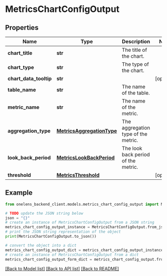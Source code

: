 # MetricsChartConfigOutput


## Properties

Name | Type | Description | Notes
------------ | ------------- | ------------- | -------------
**chart_title** | **str** | The title of the chart. | 
**chart_type** | **str** | The type of the chart. | 
**chart_data_tooltip** | **str** |  | [optional] 
**table_name** | **str** | The name of the table. | 
**metric_name** | **str** | The name of the metric. | 
**aggregation_type** | [**MetricsAggregationType**](MetricsAggregationType.md) | The aggregation type of the metric. | 
**look_back_period** | [**MetricsLookBackPeriod**](MetricsLookBackPeriod.md) | The look back period of the metric. | 
**threshold** | [**MetricsThreshold**](MetricsThreshold.md) |  | [optional] 

## Example

```python
from onelens_backend_client.models.metrics_chart_config_output import MetricsChartConfigOutput

# TODO update the JSON string below
json = "{}"
# create an instance of MetricsChartConfigOutput from a JSON string
metrics_chart_config_output_instance = MetricsChartConfigOutput.from_json(json)
# print the JSON string representation of the object
print(MetricsChartConfigOutput.to_json())

# convert the object into a dict
metrics_chart_config_output_dict = metrics_chart_config_output_instance.to_dict()
# create an instance of MetricsChartConfigOutput from a dict
metrics_chart_config_output_form_dict = metrics_chart_config_output.from_dict(metrics_chart_config_output_dict)
```
[[Back to Model list]](../README.md#documentation-for-models) [[Back to API list]](../README.md#documentation-for-api-endpoints) [[Back to README]](../README.md)



